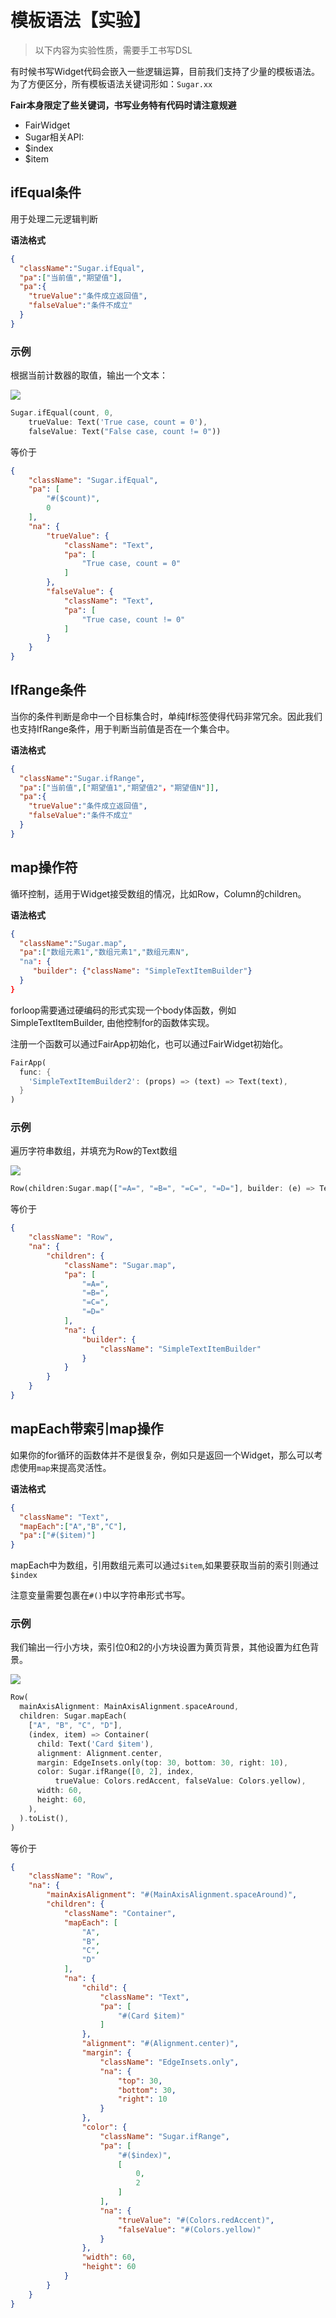 # 模板语法【实验】

> 以下内容为实验性质，需要手工书写DSL

有时候书写Widget代码会嵌入一些逻辑运算，目前我们支持了少量的模板语法。为了方便区分，所有模板语法关键词形如：`Sugar.xx`

**Fair本身限定了些关键词，书写业务特有代码时请注意规避**

* FairWidget
* Sugar相关API:
* $index
* $item

## ifEqual条件

用于处理二元逻辑判断

**语法格式**

```json
{
  "className":"Sugar.ifEqual",
  "pa":["当前值","期望值"],
  "pa":{
    "trueValue":"条件成立返回值",
    "falseValue":"条件不成立"
  }
}
```

### 示例

根据当前计数器的取值，输出一个文本：

![](./assets/if-else.png)

```dart
Sugar.ifEqual(count, 0,
    trueValue: Text('True case, count = 0'),
    falseValue: Text("False case, count != 0"))
```
等价于

```json
{
    "className": "Sugar.ifEqual",
    "pa": [
        "#($count)",
        0
    ],
    "na": {
        "trueValue": {
            "className": "Text",
            "pa": [
                "True case, count = 0"
            ]
        },
        "falseValue": {
            "className": "Text",
            "pa": [
                "True case, count != 0"
            ]
        }
    }
}
```

## IfRange条件

当你的条件判断是命中一个目标集合时，单纯If标签使得代码非常冗余。因此我们也支持IfRange条件，用于判断当前值是否在一个集合中。

**语法格式**

```json
{
  "className":"Sugar.ifRange",
  "pa":["当前值",["期望值1","期望值2"，"期望值N"]],
  "pa":{
    "trueValue":"条件成立返回值",
    "falseValue":"条件不成立"
  }
}
```



## map操作符

循环控制，适用于Widget接受数组的情况，比如Row，Column的children。

**语法格式**

```json
{
  "className":"Sugar.map",
  "pa":["数组元素1","数组元素1","数组元素N",
  "na": {
     "builder": {"className": "SimpleTextItemBuilder"}
  }
}
```

forloop需要通过硬编码的形式实现一个body体函数，例如SimpleTextItemBuilder, 由他控制for的函数体实现。

注册一个函数可以通过FairApp初始化，也可以通过FairWidget初始化。

```dart
FairApp(
  func: {
    'SimpleTextItemBuilder2': (props) => (text) => Text(text),
  }
)
```

### 示例

遍历字符串数组，并填充为Row的Text数组

![](./assets/forloop.png)

```dart
Row(children:Sugar.map(["=A=", "=B=", "=C=", "=D="], builder: (e) => Text(e)))
```
等价于

```json
{
    "className": "Row",
    "na": {
        "children": {
            "className": "Sugar.map",
            "pa": [
                "=A=",
                "=B=",
                "=C=",
                "=D="
            ],
            "na": {
                "builder": {
                    "className": "SimpleTextItemBuilder"
                }
            }
        }
    }
}
```


## mapEach带索引map操作

如果你的for循环的函数体并不是很复杂，例如只是返回一个Widget，那么可以考虑使用`map`来提高灵活性。

**语法格式**

```json
{
  "className": "Text",
  "mapEach":["A","B","C"],
  "pa":["#($item)"]
}
```

mapEach中为数组，引用数组元素可以通过`$item`,如果要获取当前的索引则通过`$index`

注意变量需要包裹在`#()`中以字符串形式书写。

### 示例

我们输出一行小方块，索引位0和2的小方块设置为黄页背景，其他设置为红色背景。

![](./assets/foreach.png)



```dart
Row(
  mainAxisAlignment: MainAxisAlignment.spaceAround,
  children: Sugar.mapEach(
    ["A", "B", "C", "D"],
    (index, item) => Container(
      child: Text('Card $item'),
      alignment: Alignment.center,
      margin: EdgeInsets.only(top: 30, bottom: 30, right: 10),
      color: Sugar.ifRange([0, 2], index,
          trueValue: Colors.redAccent, falseValue: Colors.yellow),
      width: 60,
      height: 60,
    ),
  ).toList(),
)
```

等价于

```json
{
    "className": "Row",
    "na": {
        "mainAxisAlignment": "#(MainAxisAlignment.spaceAround)",
        "children": {
            "className": "Container",
            "mapEach": [
                "A",
                "B",
                "C",
                "D"
            ],
            "na": {
                "child": {
                    "className": "Text",
                    "pa": [
                        "#(Card $item)"
                    ]
                },
                "alignment": "#(Alignment.center)",
                "margin": {
                    "className": "EdgeInsets.only",
                    "na": {
                        "top": 30,
                        "bottom": 30,
                        "right": 10
                    }
                },
                "color": {
                    "className": "Sugar.ifRange",
                    "pa": [
                        "#($index)",
                        [
                            0,
                            2
                        ]
                    ],
                    "na": {
                        "trueValue": "#(Colors.redAccent)",
                        "falseValue": "#(Colors.yellow)"
                    }
                },
                "width": 60,
                "height": 60
            }
        }
    }
}
```

